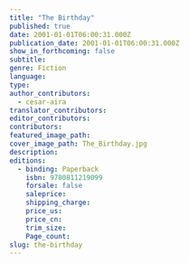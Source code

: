 ```yaml
---
title: "The Birthday"
published: true
date: 2001-01-01T06:00:31.000Z
publication_date: 2001-01-01T06:00:31.000Z
show_in_forthcoming: false
subtitle:
genre: Fiction
language:
type:
author_contributors:
  - cesar-aira
translator_contributors:
editor_contributors:
contributors:
featured_image_path:
cover_image_path: The_Birthday.jpg
description:
editions:
  - binding: Paperback
    isbn: 9780811219099
    forsale: false
    saleprice:
    shipping_charge:
    price_us:
    price_cn:
    trim_size:
    Page_count:
slug: the-birthday
---
```

